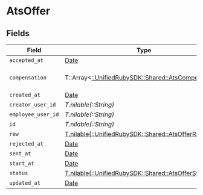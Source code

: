 # AtsOffer


## Fields

| Field                                                                                         | Type                                                                                          | Required                                                                                      | Description                                                                                   |
| --------------------------------------------------------------------------------------------- | --------------------------------------------------------------------------------------------- | --------------------------------------------------------------------------------------------- | --------------------------------------------------------------------------------------------- |
| `accepted_at`                                                                                 | [Date](https://ruby-doc.org/stdlib-2.6.1/libdoc/date/rdoc/Date.html)                          | :heavy_minus_sign:                                                                            | N/A                                                                                           |
| `compensation`                                                                                | T::Array<[::UnifiedRubySDK::Shared::AtsCompensation](../../models/shared/atscompensation.md)> | :heavy_minus_sign:                                                                            | compensation details for the offer                                                            |
| `created_at`                                                                                  | [Date](https://ruby-doc.org/stdlib-2.6.1/libdoc/date/rdoc/Date.html)                          | :heavy_minus_sign:                                                                            | N/A                                                                                           |
| `creator_user_id`                                                                             | *T.nilable(::String)*                                                                         | :heavy_minus_sign:                                                                            | N/A                                                                                           |
| `employee_user_id`                                                                            | *T.nilable(::String)*                                                                         | :heavy_minus_sign:                                                                            | N/A                                                                                           |
| `id`                                                                                          | *T.nilable(::String)*                                                                         | :heavy_minus_sign:                                                                            | N/A                                                                                           |
| `raw`                                                                                         | [T.nilable(::UnifiedRubySDK::Shared::AtsOfferRaw)](../../models/shared/atsofferraw.md)        | :heavy_minus_sign:                                                                            | N/A                                                                                           |
| `rejected_at`                                                                                 | [Date](https://ruby-doc.org/stdlib-2.6.1/libdoc/date/rdoc/Date.html)                          | :heavy_minus_sign:                                                                            | N/A                                                                                           |
| `sent_at`                                                                                     | [Date](https://ruby-doc.org/stdlib-2.6.1/libdoc/date/rdoc/Date.html)                          | :heavy_minus_sign:                                                                            | N/A                                                                                           |
| `start_at`                                                                                    | [Date](https://ruby-doc.org/stdlib-2.6.1/libdoc/date/rdoc/Date.html)                          | :heavy_minus_sign:                                                                            | N/A                                                                                           |
| `status`                                                                                      | [T.nilable(::UnifiedRubySDK::Shared::AtsOfferStatus)](../../models/shared/atsofferstatus.md)  | :heavy_minus_sign:                                                                            | N/A                                                                                           |
| `updated_at`                                                                                  | [Date](https://ruby-doc.org/stdlib-2.6.1/libdoc/date/rdoc/Date.html)                          | :heavy_minus_sign:                                                                            | N/A                                                                                           |